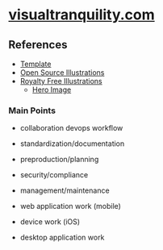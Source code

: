 # [visualtranquility.com](https://visualtranquility.com)

## References

- [Template](https://www.tailwindtoolbox.com/templates/landing-page-demo.php)
- [Open Source Illustrations](https://undraw.co/illustrations)
- [Royalty Free Illustrations](https://www.freepik.com/)
  - [Hero Image](https://www.freepik.com/free-vector/code-testing-cartoon-banner-functional-test-methodology-programming-search-errors-bugs-website-platform-development-dashboard-usability-optimization-computer-pc-vector-illustration_10487786.htm#page=1&position=19#&position=19)

### Main Points
- collaboration devops workflow
- standardization/documentation
- preproduction/planning
- security/compliance
- management/maintenance

- web application work (mobile)
- device work (iOS)
- desktop application work

